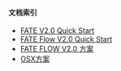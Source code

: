 #### 文档索引
- [FATE V2.0 Quick Start](./quick_start.md)
- [FATE Flow V2.0 Quick Start](https://github.com/FederatedAI/FATE-Flow/blob/release-2.0-alpha/doc/quick_start.md)
- [FATE FLOW V2.0 方案](https://github.com/FederatedAI/FATE-Flow/blob/release-2.0-alpha/doc/2.0.0-alpha.md)
- [OSX方案](./osx/osx.md)